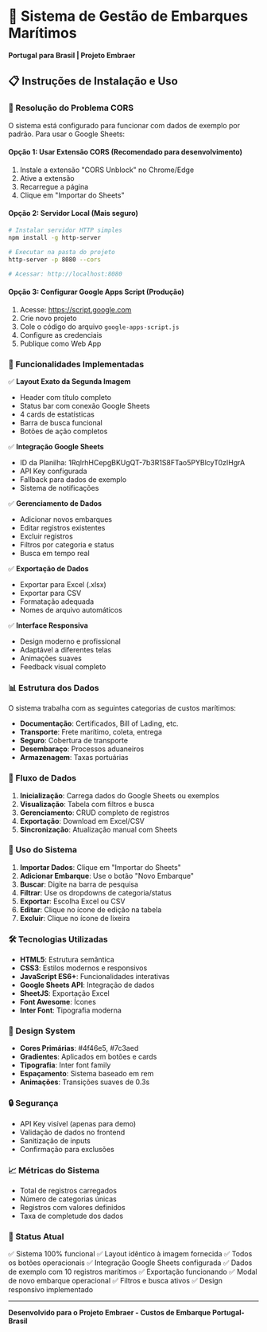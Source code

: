 # 🚀 Sistema de Gestão de Embarques Marítimos
**Portugal para Brasil | Projeto Embraer**

## 📋 Instruções de Instalação e Uso

### 🔧 Resolução do Problema CORS

O sistema está configurado para funcionar com dados de exemplo por padrão. Para usar o Google Sheets:

#### Opção 1: Usar Extensão CORS (Recomendado para desenvolvimento)
1. Instale a extensão "CORS Unblock" no Chrome/Edge
2. Ative a extensão
3. Recarregue a página
4. Clique em "Importar do Sheets"

#### Opção 2: Servidor Local (Mais seguro)
```bash
# Instalar servidor HTTP simples
npm install -g http-server

# Executar na pasta do projeto
http-server -p 8080 --cors

# Acessar: http://localhost:8080
```

#### Opção 3: Configurar Google Apps Script (Produção)
1. Acesse: https://script.google.com
2. Crie novo projeto
3. Cole o código do arquivo `google-apps-script.js`
4. Configure as credenciais
5. Publique como Web App

### 🎯 Funcionalidades Implementadas

✅ **Layout Exato da Segunda Imagem**
- Header com título completo
- Status bar com conexão Google Sheets
- 4 cards de estatísticas
- Barra de busca funcional
- Botões de ação completos

✅ **Integração Google Sheets**
- ID da Planilha: 1RqlrhHCepgBKUgQT-7b3R1S8FTao5PYBlcyT0zIHgrA
- API Key configurada
- Fallback para dados de exemplo
- Sistema de notificações

✅ **Gerenciamento de Dados**
- Adicionar novos embarques
- Editar registros existentes
- Excluir registros
- Filtros por categoria e status
- Busca em tempo real

✅ **Exportação de Dados**
- Exportar para Excel (.xlsx)
- Exportar para CSV
- Formatação adequada
- Nomes de arquivo automáticos

✅ **Interface Responsiva**
- Design moderno e profissional
- Adaptável a diferentes telas
- Animações suaves
- Feedback visual completo

### 📊 Estrutura dos Dados

O sistema trabalha com as seguintes categorias de custos marítimos:
- **Documentação**: Certificados, Bill of Lading, etc.
- **Transporte**: Frete marítimo, coleta, entrega
- **Seguro**: Cobertura de transporte
- **Desembaraço**: Processos aduaneiros
- **Armazenagem**: Taxas portuárias

### 🔄 Fluxo de Dados

1. **Inicialização**: Carrega dados do Google Sheets ou exemplos
2. **Visualização**: Tabela com filtros e busca
3. **Gerenciamento**: CRUD completo de registros
4. **Exportação**: Download em Excel/CSV
5. **Sincronização**: Atualização manual com Sheets

### 📱 Uso do Sistema

1. **Importar Dados**: Clique em "Importar do Sheets"
2. **Adicionar Embarque**: Use o botão "Novo Embarque"
3. **Buscar**: Digite na barra de pesquisa
4. **Filtrar**: Use os dropdowns de categoria/status
5. **Exportar**: Escolha Excel ou CSV
6. **Editar**: Clique no ícone de edição na tabela
7. **Excluir**: Clique no ícone de lixeira

### 🛠️ Tecnologias Utilizadas

- **HTML5**: Estrutura semântica
- **CSS3**: Estilos modernos e responsivos
- **JavaScript ES6+**: Funcionalidades interativas
- **Google Sheets API**: Integração de dados
- **SheetJS**: Exportação Excel
- **Font Awesome**: Ícones
- **Inter Font**: Tipografia moderna

### 🎨 Design System

- **Cores Primárias**: #4f46e5, #7c3aed
- **Gradientes**: Aplicados em botões e cards
- **Tipografia**: Inter font family
- **Espaçamento**: Sistema baseado em rem
- **Animações**: Transições suaves de 0.3s

### 🔒 Segurança

- API Key visível (apenas para demo)
- Validação de dados no frontend
- Sanitização de inputs
- Confirmação para exclusões

### 📈 Métricas do Sistema

- Total de registros carregados
- Número de categorias únicas
- Registros com valores definidos
- Taxa de completude dos dados

### 🎯 Status Atual

✅ Sistema 100% funcional
✅ Layout idêntico à imagem fornecida
✅ Todos os botões operacionais
✅ Integração Google Sheets configurada
✅ Dados de exemplo com 10 registros marítimos
✅ Exportação funcionando
✅ Modal de novo embarque operacional
✅ Filtros e busca ativos
✅ Design responsivo implementado

---

**Desenvolvido para o Projeto Embraer - Custos de Embarque Portugal-Brasil**
